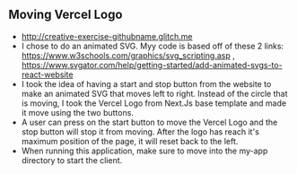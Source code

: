 
## Moving Vercel Logo
- http://creative-exercise-githubname.glitch.me
- I chose to do an animated SVG. Myy code is based off of these 2 links: https://www.w3schools.com/graphics/svg_scripting.asp , https://www.svgator.com/help/getting-started/add-animated-svgs-to-react-website
- I took the idea of having a start and stop button from the website to make an animated SVG that moves left to right. Instead of the circle that is moving, I took the Vercel Logo from Next.Js base template and made it move using the two buttons.
- A user can press on the start button to move the Vercel Logo and the stop button will stop it from moving. After the logo has reach it's maximum position of the page, it will reset back to the left.
- When running this application, make sure to move into the my-app directory to start the client.
